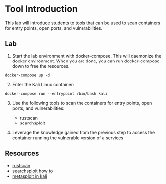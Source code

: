 # Tool Introduction
This lab will introduce students to tools that can be used to scan containers for entry points, open ports, and vulnerabilities.

## Lab
1. Start the lab environment with docker-compose. This will daemonize the docker environment. When you are done, you can run docker-compose down to free the resources. 
```
docker-compose up -d
```

2. Enter the Kali Linux container:
```
docker-compose run --entrypoint /bin/bash kali
```

3. Use the following tools to scan the containers for entry points, open ports, and vulnerabilities:
    - rustscan
    - searchsploit

4. Leverage the knowledge gained from the previous step to access the container running the vulnerable version of a services

## Resources
- [rustscan](https://securitytrails.com/blog/rustscan-enhancer-tool)
- [searchsploit how to](https://medium.com/@heynik/how-to-search-the-exploit-by-terminal-using-searchsploit-in-kali-linux-7a90193b3ddf)
- [metasploit in kali](https://www.kali.org/docs/tools/starting-metasploit-framework-in-kali/)
